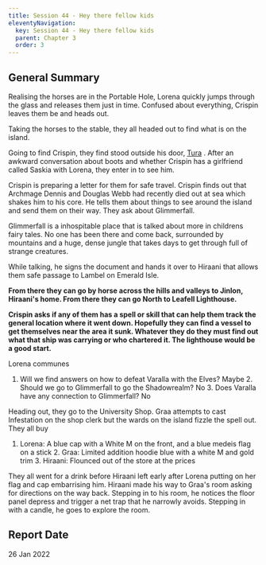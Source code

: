 ```yaml
---
title: Session 44 - Hey there fellow kids
eleventyNavigation:
  key: Session 44 - Hey there fellow kids
  parent: Chapter 3
  order: 3
---
```


## General Summary

Realising the horses are in the Portable Hole, Lorena quickly jumps through the glass and releases them just in time. Confused about everything, Crispin leaves them be and heads out.  

 Taking the horses to the stable, they all headed out to find what is on the island.  

 Going to find Crispin, they find stood outside his door, [Tura](/w/vlendir-drusslegend/a/tura-person) . After an awkward conversation about boots and whether Crispin has a girlfriend called Saskia with Lorena, they enter in to see him.  

 Crispin is preparing a letter for them for safe travel. Crispin finds out that Archmage Dennis and Douglas Webb had recently died out at sea which shakes him to his core. He tells them about things to see around the island and send them on their way. They ask about Glimmerfall.  

 Glimmerfall is a inhospitable place that is talked about more in childrens fairy tales. No one has been there and come back, surrounded by mountains and a huge, dense jungle that takes days to get through full of strange creatures.  

 While talking, he signs the document and hands it over to Hiraani that allows them safe passage to Lambel on Emerald Isle.  

 **From there they can go by horse across the hills and valleys to Jinlon, Hiraani's home. From there they can go North to Leafell Lighthouse.**  

 **Crispin asks if any of them has a spell or skill that can help them track the general location where it went down. Hopefully they can find a vessel to get themselves near the area it sunk. Whatever they do they must find out what that ship was carrying or who chartered it. The lighthouse would be a good start.**  

 Lorena communes  

 1. Will we find answers on how to defeat Varalla with the Elves? Maybe 2. Should we go to Glimmerfall to go the Shadowrealm? No 3. Does Varalla have any connection to Glimmerfall? No  

 Heading out, they go to the University Shop. Graa attempts to cast Infestation on the shop clerk but the wards on the island fizzle the spell out. They all buy  

 1. Lorena: A blue cap with a White M on the front, and a blue medeis flag on a stick 2. Graa: Limited addition hoodie blue with a white M and gold trim 3. Hiraani: Flounced out of the store at the prices  

 They all went for a drink before Hiraani left early after Lorena putting on her flag and cap embarrising him. Hiraani made his way to Graa's room asking for directions on the way back. Stepping in to his room, he notices the floor panel depress and trigger a net trap that he narrowly avoids. Stepping in with a candle, he goes to explore the room.

## Report Date

26 Jan 2022

